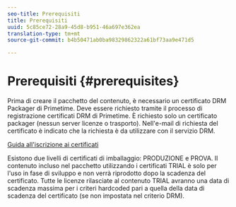 ```yaml
---
seo-title: Prerequisiti
title: Prerequisiti
uuid: 5c85ce72-28a9-45d8-b951-46a697e362ea
translation-type: tm+mt
source-git-commit: b4b50471ab0ba98329862322a61bf73aa9e471d5

---
```



# Prerequisiti {#prerequisites}

Prima di creare il pacchetto del contenuto, è necessario un certificato DRM Packager di Primetime. Deve essere richiesto tramite il processo di registrazione certificati DRM di Primetime. È richiesto solo un certificato packager (nessun server licenze o trasporto). Nell&#39;e-mail di richiesta del certificato è indicato che la richiesta è da utilizzare con il servizio DRM.

[Guida all&#39;iscrizione ai certificati](../../digital-rights-management/certificate-enrollment-guide/about-certs.md)

Esistono due livelli di certificati di imballaggio: PRODUZIONE e PROVA. Il contenuto incluso nel pacchetto utilizzando i certificati TRIAL è solo per l&#39;uso in fase di sviluppo e non verrà riprodotto dopo la scadenza del certificato. Tutte le licenze rilasciate al contenuto TRIAL avranno una data di scadenza massima per i criteri hardcoded pari a quella della data di scadenza del certificato (se non impostata nel criterio DRM).
